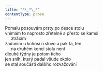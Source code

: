```yaml
---
title: "*\_*\_*"
contentType: prose
---
```


<section>

Pomalu posouvám prsty po desce stolu  
vnímám to naprosto zřetelně a přesto se kamsi  
     ztrácím  
žadoním u kohosi o slovo a pak ta, ten  
     na druhém konci stolu není  
dlouhé týdny je potom ticho  
jen sníh, který padal všude okolo  
se stal součástí dalšího rozvažování

</section>
